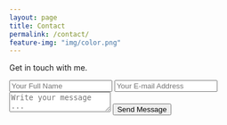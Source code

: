 ```yaml
---
layout: page
title: Contact
permalink: /contact/
feature-img: "img/color.png"
---
```


Get in touch with me.

<form action="https://getsimpleform.com/messages?form_api_token=814db14b79610f61a51de97565500915" method="post">
  <!-- the redirect_to is optional, the form will redirect to the referrer on submission -->
  <input type='hidden' name='redirect_to' value='https://www.mcgolden.net/thank-you/' />
  <input type='text' name='name' placeholder='Your Full Name' />
  <input type='email' name='email' placeholder='Your E-mail Address' />
  <textarea name='message' placeholder='Write your message ...'></textarea>
  <input type='submit' value='Send Message' />
</form>
